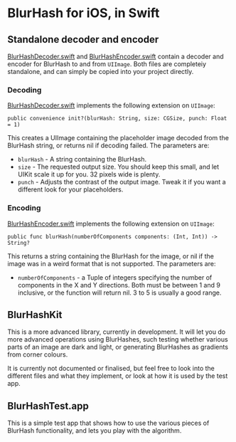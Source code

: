 # BlurHash for iOS, in Swift

## Standalone decoder and encoder

[BlurHashDecoder.swift](BlurHashDecoder.swift) and [BlurHashEncoder.swift](BlurHashEncoder.swift) contain a decoder
and encoder for BlurHash to and from `UIImage`. Both files are completeiy standalone, and can simply be copied into your
project directly.

### Decoding

[BlurHashDecoder.swift](BlurHashDecoder.swift) implements the following extension on `UIImage`:

	public convenience init?(blurHash: String, size: CGSize, punch: Float = 1)

This creates a UIImage containing the placeholder image decoded from the BlurHash string, or returns nil if decoding failed.
The parameters are:

* `blurHash` - A string containing the BlurHash.
* `size` - The requested output size. You should keep this small, and let UIKit scale it up for you. 32 pixels wide is plenty.
* `punch` - Adjusts the contrast of the output image. Tweak it if you want a different look for your placeholders.

### Encoding

 [BlurHashEncoder.swift](BlurHashEncoder.swift) implements the following extension on `UIImage`:

	public func blurHash(numberOfComponents components: (Int, Int)) -> String?

This returns a string containing the BlurHash for the image, or nil if the image was in a weird format that is not supported.
The parameters are:

* `numberOfComponents` - a Tuple of integers specifying the number of components in the X and Y directions. Both must be
between 1 and 9 inclusive, or the function will return nil.  3 to 5 is usually a good range.

## BlurHashKit

This is a more advanced library, currently in development. It will let you do more advanced operations using BlurHashes,
such testing whether various parts of an image are dark and light, or generating BlurHashes as gradients from corner colours.

It is currently not documented or finalised, but feel free to look into the different files and what they implement, or look at
how it is used by the test app.

## BlurHashTest.app

This is a simple test app that shows how to use the various pieces of BlurHash functionality, and lets you play with the
algorithm.
